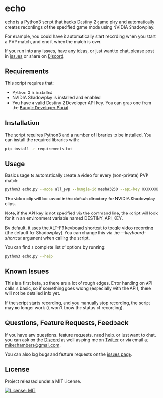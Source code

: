 # echo

echo is a Python3 script that tracks Destiny 2 game play and automatically creates recordings of the specified game mode using NVIDIA Shadowplay.

For example, you could have it automatically start recording when you start a PVP match, and end it when the match is over.

If you run into any issues, have any ideas, or just want to chat, please post in [issues](https://github.com/mikechambers/echo/issues) or share on [Discord](https://discord.gg/2Y8bV2Mq3p).

## Requirements

This script requires that:

-   Python 3 is installed
-   NVIDIA Shadowplay is installed and enabled
-   You have a valid Destiny 2 Developer API Key. You can grab one from the [Bungie Developer Portal](https://www.bungie.net/en/User/API)

## Installation

The script requires Python3 and a number of libraries to be installed. You can install the required libraries with:

```bash
pip install -r requirements.txt
```

## Usage

Basic usage to automatically create a video for every (non-private) PVP match:

```bash
python3 echo.py --mode all_pvp --bungie-id mesh#3230 --api-key XXXXXXXXXXXXXXXXXXXXX
```

The video clip will be saved in the default directory for NVIDIA Shadowplay clips.

Note, if the API key is not specified via the command line, the script will look for it in an environment variable named DESTINY_API_KEY.

By default, it uses the ALT-F9 keyboard shortcut to toggle video recording (the default for Shadowplay). You can change this via the *--keyboard-shortcut* argument when calling the script.

You can find a complete list of options by running:

```bash
python3 echo.py --help
```

## Known Issues

This is a first beta, so there are a lot of rough edges. Error handing on API calls is basic, so if something goes wrong (especially with the API), there will not be detailed info yet.

If the script starts recording, and you manually stop recording, the script may no longer work (it won't know the status of recording).

## Questions, Feature Requests, Feedback

If you have any questions, feature requests, need help, or just want to chat, you can ask on the [Discord](https://discord.gg/2Y8bV2Mq3p) as well as ping me on [Twitter](https://twitter.com/mesh) or via email at [mikechambers@gmail.com](mailto:mikechambers@gmail.com).

You can also log bugs and feature requests on the [issues page](https://github.com/mikechambers/echo/issues).

## License

Project released under a [MIT License](LICENSE.md).

[![License: MIT](https://img.shields.io/badge/License-MIT-orange.svg)](LICENSE.md)
